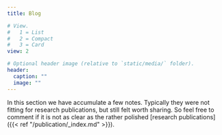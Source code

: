 ```yaml
---
title: Blog

# View.
#   1 = List
#   2 = Compact
#   3 = Card
view: 2

# Optional header image (relative to `static/media/` folder).
header:
  caption: ""
  image: ""
---
```

In this section we have accumulate a few notes. Typically they were not fitting for research publications, but still felt worth sharing. So feel free to comment if it is not as clear as the rather polished [research publications]({{< ref "/publication/_index.md" >}}).
